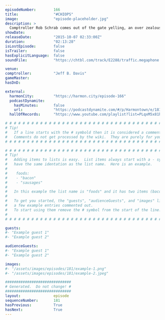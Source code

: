 ```yaml
---
episodeNumber:        166
title:                "#CHIOPS"
image:                "episode-placeholder.jpg"
description: >
  Comptroller Rob Schrab comes out of the gate yelling, an over zealous fan brings hot sauce to the stage and guest Amy Berg and Wil Wheaton play a game of Werewolf!
showDate:             
releaseDate:          "2015-10-07 02:33:00Z"
duration:             "02:13:28"
isLostEpisode:        false
isTrailer:            false
hasExplicitLanguage:  false
soundFile:            "https://chtbl.com/track/E2288/traffic.megaphone.fm/STA1155491856.mp3?updated=1561158088"

venue:                
comptroller:          "Jeff B. Davis"
gameMaster:           
hasDnD:               

external:
  harmonCity:         "https://harmon.city/episode-166"
  podcastDynamite:
    hasMinutes:       false
    url:              "https://podcastdynamite.com/#/p/Harmontown/e/181/166"
  hallOfRecords:      "https://www.youtube.com/playlist?list=PLqxM5x81hNOaMAU6w01HSCkTK9Bh6Jrmw"

# # # # # # # # # # # # # # # # # # # # # # # # # # # # # # # # # # # # # # # # # # # # #
# Tip!
#   If a line starts with the # symbold then it is considered a comment.
#   Comments do not get processed by the wiki.  They are purely for your information.
# # # # # # # # # # # # # # # # # # # # # # # # # # # # # # # # # # # # # # # # # # # # #

# # # # # # # # # # # # # # # # # # # # # # # # # # # # # # # # # # # # # # # # # # # # #
# Tip!
#   Adding items to lists is easy.  List items always start with a - symbol and have
#   have the same identation as the list name.  Here is an example.
#
#    foods:
#    - "bacon"
#    - "sausages"
#
#   In this example the list name is "foods" and it has two items (bacon, and sausages).
#
#   To get you started, the "guests", "audienceGuests", and "images" lists below have
#   a few example entries commented out.
#   To start using them remove the # symbol from the start of the line.
#
# # # # # # # # # # # # # # # # # # # # # # # # # # # # # # # # # # # # # # # # # # # # #

guests:
#- "Example guest 1"
#- "Example guest 2"

audienceGuests:
#- "Example guest 1"
#- "Example guest 2"

images:
#- "/assets/images/episodes/181/example-1.png"
#- "/assets/images/episodes/181/example-2.jpeg"

##############################
# Generated.  Do not change! #
##############################
layout:               episode
sequenceNumber:       181
hasPrevious:          True
hasNext:              True
---
```


<!-- The episode description will be rendered here -->

<!-- Add your content BELOW here -->
<!-- vvvvvvvvvvvvvvvvvvvvvvvvvvv -->




<!-- ^^^^^^^^^^^^^^^^^^^^^^^^^^^ -->
<!-- Add your content ABOVE here -->

<!-- The episode gallery will be rendered here -->